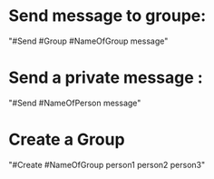 # Send message to groupe:
"#Send #Group #NameOfGroup message"

# Send a private message :
"#Send #NameOfPerson message"

# Create a Group
"#Create #NameOfGroup person1 person2 person3"